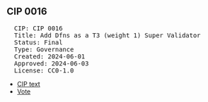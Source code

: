 ## CIP 0016

<pre>
  CIP: CIP 0016
  Title: Add Dfns as a T3 (weight 1) Super Validator
  Status: Final
  Type: Governance
  Created: 2024-06-01
  Approved: 2024-06-03
  License: CC0-1.0
</pre>

* [CIP text](/cip-0016/cip-0015,%200016,%200017%20(v0.2).pdf)
* [Vote](/cip-0016/votes_%20cip-0015,%20cip-0016,%20cip-0017.pdf)
